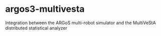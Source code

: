 argos3-multivesta
=================

Integration between the ARGoS multi-robot simulator and the MultiVeStA distributed statistical analyzer
